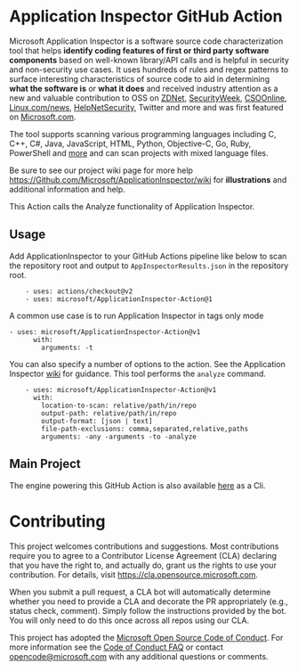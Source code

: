 # Application Inspector GitHub Action

Microsoft Application Inspector is a software source code characterization tool that helps **identify coding features of first or third party software components** based on well-known library/API calls and is helpful in security and non-security use cases. It uses hundreds of rules and regex patterns to surface interesting characteristics of source code to aid in determining **what the software is** or **what it does** and received industry attention as a new and valuable contribution to OSS on [ZDNet](https://www.zdnet.com/article/microsoft-application-inspector-is-now-open-source-so-use-it-to-test-code-security/
), [SecurityWeek](https://www.securityweek.com/microsoft-introduces-free-source-code-analyzer), [CSOOnline](https://www.csoonline.com/article/3514732/microsoft-s-offers-application-inspector-to-probe-untrusted-open-source-code.html), [Linux.com/news](https://www.linux.com/news/microsoft-application-inspector-is-now-open-source-so-use-it-to-test-code-security/), [HelpNetSecurity](https://www.helpnetsecurity.com/2020/01/17/microsoft-application-inspector/
), Twitter and more and was first featured on [Microsoft.com](https://www.microsoft.com/security/blog/2020/01/16/introducing-microsoft-application-inspector/).

The tool supports scanning various programming languages including C, C++, C#, Java, JavaScript, HTML, Python, Objective-C, Go, Ruby, PowerShell and [more](https://github.com/microsoft/ApplicationInspector/wiki/2.1-Field:-applies_to-(languages-support)) and can scan projects with mixed language files.

Be sure to see our project wiki page for more help https://Github.com/Microsoft/ApplicationInspector/wiki for **illustrations** and additional information and help.

This Action calls the Analyze functionality of Application Inspector.

## Usage

Add ApplicationInspector to your GitHub Actions pipeline like below to scan the repository root and output to `AppInspectorResults.json` in the repository root.

```
    - uses: actions/checkout@v2
    - uses: microsoft/ApplicationInspector-Action@1
```

A common use case is to run Application Inspector in tags only mode

```
- uses: microsoft/ApplicationInspector-Action@v1
      with:
        arguments: -t
```

You can also specify a number of options to the action.  See the Application Inspector [wiki](https://github.com/microsoft/ApplicationInspector/wiki/1.-CLI-Usage) for guidance.  This tool performs the `analyze` command.

```
    - uses: microsoft/ApplicationInspector-Action@v1
      with:
        location-to-scan: relative/path/in/repo
        output-path: relative/path/in/repo
        output-format: [json | text]
        file-path-exclusions: comma,separated,relative,paths
        arguments: -any -arguments -to -analyze
```

## Main Project

The engine powering this GitHub Action is also available [here](https://github.com/Microsoft/ApplicationInspector) as a Cli.

# Contributing

This project welcomes contributions and suggestions.  Most contributions require you to agree to a
Contributor License Agreement (CLA) declaring that you have the right to, and actually do, grant us
the rights to use your contribution. For details, visit https://cla.opensource.microsoft.com.

When you submit a pull request, a CLA bot will automatically determine whether you need to provide
a CLA and decorate the PR appropriately (e.g., status check, comment). Simply follow the instructions
provided by the bot. You will only need to do this once across all repos using our CLA.

This project has adopted the [Microsoft Open Source Code of Conduct](https://opensource.microsoft.com/codeofconduct/).
For more information see the [Code of Conduct FAQ](https://opensource.microsoft.com/codeofconduct/faq/) or
contact [opencode@microsoft.com](mailto:opencode@microsoft.com) with any additional questions or comments.
